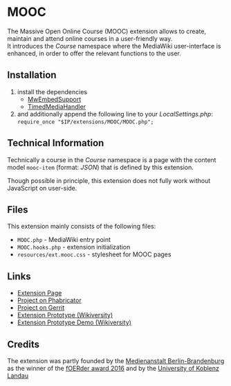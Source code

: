 # MOOC

The Massive Open Online Course (MOOC) extension allows to create, maintain and attend online courses in a user-friendly way.  
It introduces the *Course* namespace where the MediaWiki user-interface is enhanced, in order to offer the relevant functions to the user.

## Installation

1. install the dependencies
   * [MwEmbedSupport](https://www.mediawiki.org/wiki/Extension:MwEmbedSupport)
   * [TimedMediaHandler](https://www.mediawiki.org/wiki/Extension:TimedMediaHandler)
1. and additionally append the following line to your *LocalSettings.php*:
   `require_once "$IP/extensions/MOOC/MOOC.php";`

## Technical Information

Technically a course in the *Course* namespace is a page with the content model `mooc-item` (format: *JSON*) that is defined by this extension.

Though possible in principle, this extension does not fully work without JavaScript on user-side.

## Files

This extension mainly consists of the following files:
* `MOOC.php` - MediaWiki entry point
* `MOOC.hooks.php` - extension initialization
* `resources/ext.mooc.css` - stylesheet for MOOC pages

## Links

* [Extension Page](https://www.mediawiki.org/wiki/Extension:MOOC)
* [Project on Phabricator](https://phabricator.wikimedia.org/diffusion/1892/repository/master/)
* [Project on Gerrit](https://gerrit.wikimedia.org/r/#/admin/projects/mediawiki/extensions/MOOC)
* [Extension Prototype (Wikiversity)](https://en.wikiversity.org/wiki/Wikiversity:MOOC_Interface)
* [Extension Prototype Demo (Wikiversity)](https://en.wikiversity.org/wiki/Web_Science/Part1:_Foundations_of_the_web/Ethernet)


## Credits
The extension was partly founded by the [Medienanstalt Berlin-Brandenburg](http://www.mabb.de/) as the winner of the [fOERder award 2016](http://open-educational-resources.de/tag/foerder-award-2016/) and by the [University of Koblenz Landau](https://www.uni-koblenz-landau.de/)